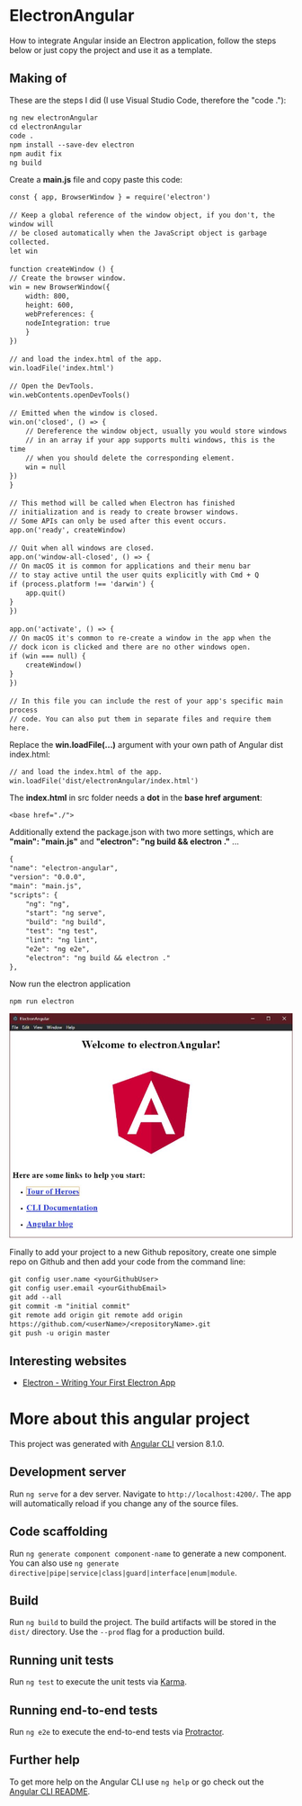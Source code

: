 # ElectronAngular

How to integrate Angular inside an Electron application, follow the steps below or just copy the project and use it as a template.

## Making of

These are the steps I did (I use Visual Studio Code, therefore the "code ."):

    ng new electronAngular
    cd electronAngular
    code .
    npm install --save-dev electron
    npm audit fix
    ng build

Create a **main.js** file and copy paste this code:

    const { app, BrowserWindow } = require('electron')

    // Keep a global reference of the window object, if you don't, the window will
    // be closed automatically when the JavaScript object is garbage collected.
    let win

    function createWindow () {
    // Create the browser window.
    win = new BrowserWindow({
        width: 800,
        height: 600,
        webPreferences: {
        nodeIntegration: true
        }
    })

    // and load the index.html of the app.
    win.loadFile('index.html')

    // Open the DevTools.
    win.webContents.openDevTools()

    // Emitted when the window is closed.
    win.on('closed', () => {
        // Dereference the window object, usually you would store windows
        // in an array if your app supports multi windows, this is the time
        // when you should delete the corresponding element.
        win = null
    })
    }

    // This method will be called when Electron has finished
    // initialization and is ready to create browser windows.
    // Some APIs can only be used after this event occurs.
    app.on('ready', createWindow)

    // Quit when all windows are closed.
    app.on('window-all-closed', () => {
    // On macOS it is common for applications and their menu bar
    // to stay active until the user quits explicitly with Cmd + Q
    if (process.platform !== 'darwin') {
        app.quit()
    }
    })

    app.on('activate', () => {
    // On macOS it's common to re-create a window in the app when the
    // dock icon is clicked and there are no other windows open.
    if (win === null) {
        createWindow()
    }
    })

    // In this file you can include the rest of your app's specific main process
    // code. You can also put them in separate files and require them here.

Replace the **win.loadFile(...)** argument with your own path of Angular dist index.html:

    // and load the index.html of the app.
    win.loadFile('dist/electronAngular/index.html')

The **index.html** in src folder needs a **dot** in the **base href argument**:

    <base href="./">

Additionally extend the package.json with two more settings, which are **"main": "main.js"** and **"electron": "ng build && electron ."** ...

    {
    "name": "electron-angular",
    "version": "0.0.0",
    "main": "main.js",
    "scripts": {
        "ng": "ng",
        "start": "ng serve",
        "build": "ng build",
        "test": "ng test",
        "lint": "ng lint",
        "e2e": "ng e2e",
        "electron": "ng build && electron ."
    },

Now run the electron application

    npm run electron

![Electron app with Angular inside](ElectronAppWithAngularInside.jpg)

Finally to add your project to a new Github repository, create one simple repo on Github and then add your code from the command line:

    git config user.name <yourGithubUser>
    git config user.email <yourGithubEmail>
    git add --all
    git commit -m "initial commit"
    git remote add origin git remote add origin https://github.com/<userName>/<repositoryName>.git
    git push -u origin master

## Interesting websites
* [Electron - Writing Your First Electron App](https://electronjs.org/docs/tutorial/first-app)

# More about this angular project

This project was generated with [Angular CLI](https://github.com/angular/angular-cli) version 8.1.0.

## Development server

Run `ng serve` for a dev server. Navigate to `http://localhost:4200/`. The app will automatically reload if you change any of the source files.

## Code scaffolding

Run `ng generate component component-name` to generate a new component. You can also use `ng generate directive|pipe|service|class|guard|interface|enum|module`.

## Build

Run `ng build` to build the project. The build artifacts will be stored in the `dist/` directory. Use the `--prod` flag for a production build.

## Running unit tests

Run `ng test` to execute the unit tests via [Karma](https://karma-runner.github.io).

## Running end-to-end tests

Run `ng e2e` to execute the end-to-end tests via [Protractor](http://www.protractortest.org/).

## Further help

To get more help on the Angular CLI use `ng help` or go check out the [Angular CLI README](https://github.com/angular/angular-cli/blob/master/README.md).
